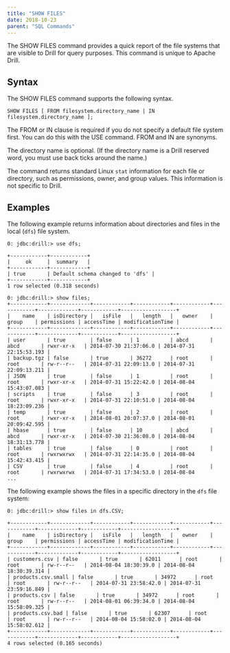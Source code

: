 ```yaml
---
title: "SHOW FILES"
date: 2018-10-23
parent: "SQL Commands"
---
```

The SHOW FILES command provides a quick report of the file systems that are
visible to Drill for query purposes. This command is unique to Apache Drill.

## Syntax

The SHOW FILES command supports the following syntax.

    SHOW FILES [ FROM filesystem.directory_name | IN filesystem.directory_name ];

The FROM or IN clause is required if you do not specify a default file system
first. You can do this with the USE command. FROM and IN are synonyms.

The directory name is optional. (If the directory name is a Drill reserved
word, you must use back ticks around the name.)

The command returns standard Linux `stat` information for each file or
directory, such as permissions, owner, and group values. This information is
not specific to Drill.

## Examples

The following example returns information about directories and files in the
local (`dfs`) file system.

	0: jdbc:drill:> use dfs;
	 
	+------------+------------+
	|     ok     |  summary   |
	+------------+------------+
	| true       | Default schema changed to 'dfs' |
	+------------+------------+
	1 row selected (0.318 seconds)
	 
	0: jdbc:drill:> show files;
	+------------+-------------+------------+------------+------------+------------+-------------+------------+------------------+
	|    name    | isDirectory |   isFile   |   length   |   owner    |   group    | permissions | accessTime | modificationTime |
	+------------+-------------+------------+------------+------------+------------+-------------+------------+------------------+
	| user       | true        | false      | 1          | abcd       | abcd       | rwxr-xr-x   | 2014-07-30 21:37:06.0 | 2014-07-31 22:15:53.193 |
	| backup.tgz | false       | true       | 36272      | root       | root       | rw-r--r--   | 2014-07-31 22:09:13.0 | 2014-07-31 22:09:13.211 |
	| JSON       | true        | false      | 1          | root       | root       | rwxr-xr-x   | 2014-07-31 15:22:42.0 | 2014-08-04 15:43:07.083 |
	| scripts    | true        | false      | 3          | root       | root       | rwxr-xr-x   | 2014-07-31 22:10:51.0 | 2014-08-04 18:23:09.236 |
	| temp       | true        | false      | 2          | root       | root       | rwxr-xr-x   | 2014-08-01 20:07:37.0 | 2014-08-01 20:09:42.595 |
	| hbase      | true        | false      | 10         | abcd       | abcd       | rwxr-xr-x   | 2014-07-30 21:36:08.0 | 2014-08-04 18:31:13.778 |
	| tables     | true        | false      | 0          | root       | root       | rwxrwxrwx   | 2014-07-31 22:14:35.0 | 2014-08-04 15:42:43.415 |
	| CSV        | true        | false      | 4          | root       | root       | rwxrwxrwx   | 2014-07-31 17:34:53.0 | 2014-08-04
	...

The following example shows the files in a specific directory in the `dfs`
file system:

	0: jdbc:drill:> show files in dfs.CSV;
	 
	+------------+-------------+------------+------------+------------+------------+-------------+------------+------------------+
	|    name    | isDirectory |   isFile   |   length   |   owner    |   group    | permissions | accessTime | modificationTime |
	+------------+-------------+------------+------------+------------+------------+-------------+------------+------------------+
	| customers.csv | false       | true       | 62011      | root       | root       | rw-r--r--   | 2014-08-04 18:30:39.0 | 2014-08-04 18:30:39.314 |
	| products.csv.small | false       | true       | 34972      | root       | root       | rw-r--r--   | 2014-07-31 23:58:42.0 | 2014-07-31 23:59:16.849 |
	| products.csv | false       | true       | 34972      | root       | root       | rw-r--r--   | 2014-08-01 06:39:34.0 | 2014-08-04 15:58:09.325 |
	| products.csv.bad | false       | true       | 62307      | root       | root       | rw-r--r--   | 2014-08-04 15:58:02.0 | 2014-08-04 15:58:02.612 |
	+------------+-------------+------------+------------+------------+------------+-------------+------------+------------------+
	4 rows selected (0.165 seconds)
